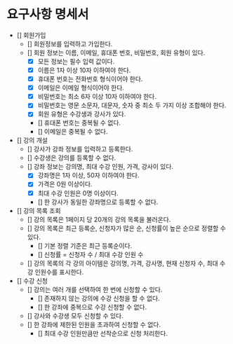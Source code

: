 # 요구사항 명세서

- [] 회원가입
  - [] 회원정보를 입력하고 가입한다.
  - [] 회원 정보는 이름, 이메일, 휴대폰 번호, 비밀번호, 회원 유형이 있다.
    - [x] 모든 정보는 필수 입력 값이다.
    - [x] 이름은 1자 이상 10자 이하여야 한다.
    - [x] 휴대폰 번호는 전화번호 형식이어야 한다.
    - [x] 이메일은 이메일 형식이어야 한다.
    - [x] 비밀번호는 최소 6자 이상 10자 이하여야 한다.
    - [x] 비밀번호는 영문 소문자, 대문자, 숫자 중 최소 두 가지 이상 조합해야 한다.
    - [x] 회원 유형은 수강생과 강사가 있다.
    - [] 휴대폰 번호는 중복될 수 없다.
    - [] 이메일은 중복될 수 없다.
- [] 강의 개설
  - [] 강사가 강좌 정보를 입력하고 등록한다.
  - [] 수강생은 강의를 등록할 수 없다.
  - [] 강좌 정보는 강의명, 최대 수강 인원, 가격, 강사이 있다.
    - [x] 강좌명은 1자 이상, 50자 이하여야 한다.
    - [x] 가격은 0원 이상이다.
    - [x] 최대 수강 인원은 0명 이상이다.
    - [] 한 강사가 동일한 강좌명으로 등록할 수 없다.
- [] 강의 목록 조회
  - [] 강의 목록은 1페이지 당 20개의 강의 목록을 불러온다.
  - [] 강의 목록은 최근 등록순, 신청자가 많은 순, 신청률이 높은 순으로 정렬할 수 있다.
    - [] 기본 정렬 기준은 최근 등록순이다.
    - [] 신청률 = 신청자 수 / 최대 수강 인원 수
  - [] 강의 목록의 각 강의 아이템은 강의명, 가격, 강사명, 현재 신청자 수, 최대 수강 인원수를 표시한다.
- [] 수강 신청
  - [] 강의는 여러 개를 선택하여 한 번에 신청할 수 있다.
    - [] 존재하지 않는 강의에 수강 신청을 할 수 없다.
    - [] 한 강좌에 중복으로 수강 신청할 수 없다.
  - [] 강사와 수강생 모두 신청할 수 있다.
  - [] 한 강좌에 제한된 인원을 초과하여 신청할 수 없다.
    - [] 최대 수강 인원만큼만 선착순으로 신청 처리한다.
